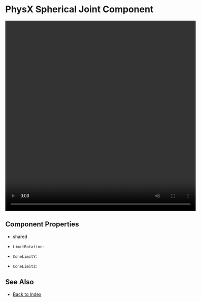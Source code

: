 # PhysX Spherical Joint Component

<!-- PAGE IS TODO -->

<video src="media/spherical-joint.webm" width="600" height="600" autoplay loop></video>

## Component Properties

* shared

* `LimitRotation`:
* `ConeLimitY`:
* `ConeLimitZ`:

## See Also

* [Back to Index](../../index.md)
